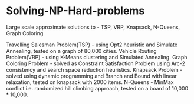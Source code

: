 # Solving-NP-Hard-problems
Large scale approximate solutions to - TSP, VRP, Knapsack, N-Queens, Graph Coloring


Travelling Salesman Problem(TSP) - using Opt2 heuristic and Simulate Annealing, tested on a graph of 80,000 cities. 
Vehicle Routing Problem(VRP) - using K-Means clustering and Simulated Annealing. 
Graph Coloring Problem - solved as Constraint Satisfaction Problem using Arc-2 consistency and search space reduction heuristics. 
Knapsack Problem - solved using dynamic programming and Branch and Bound with linear relaxation, tested on knapsack with 2000 items.
N-Queens - MinMax conflict i.e. randomized hill climbing approach, tested on a board of 10,000 * 10,000.
